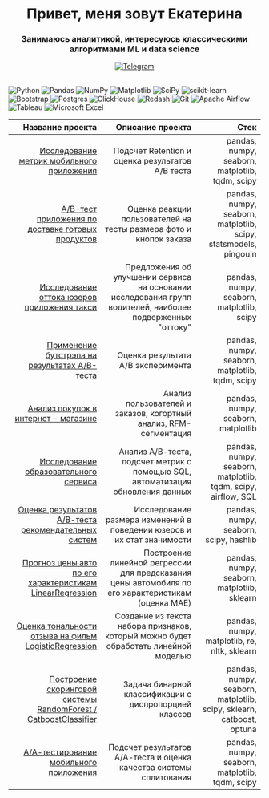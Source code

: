 <h1 align="center">Привет, меня зовут Екатерина</a> 

<h3 align="center">Занимаюсь аналитикой, интересуюсь классическими алгоритмами ML и data science</h3>

<div id="badges" align="center">
  <a href="https://t.me/laplace_daemon">
    <img src="https://img.shields.io/badge/Telegram-2CA5E0?style=for-the-badge&logo=telegram&logoColor=white" alt="Telegram"/>
  </a>
</div>
<br />

![Python](https://img.shields.io/badge/python-3670A0?style=for-the-badge&logo=python&logoColor=ffdd54)
![Pandas](https://img.shields.io/badge/pandas-%23150458.svg?style=for-the-badge&logo=pandas&logoColor=white)
![NumPy](https://img.shields.io/badge/numpy-%23013243.svg?style=for-the-badge&logo=numpy&logoColor=white)
![Matplotlib](https://img.shields.io/badge/Matplotlib-%23ffffff.svg?style=for-the-badge&logo=Matplotlib&logoColor=black) 
![SciPy](https://img.shields.io/badge/SciPy-%230C55A5.svg?style=for-the-badge&logo=scipy&logoColor=%white) 
![scikit-learn](https://img.shields.io/badge/scikit--learn-%23F7931E.svg?style=for-the-badge&logo=scikit-learn&logoColor=white)
![Bootstrap](https://img.shields.io/badge/bootstrap-%238511FA.svg?style=for-the-badge&logo=bootstrap&logoColor=white) 
![Postgres](https://img.shields.io/badge/postgres-%23316192.svg?style=for-the-badge&logo=postgresql&logoColor=white)
![ClickHouse](https://img.shields.io/badge/ClickHouse-FFCC01?style=for-the-badge&logo=clickhouse&logoColor=white)
![Redash](https://img.shields.io/badge/Redash-FF7964.svg?style=for-the-badge&logo=Redash&logoColor=white)
![Git](https://img.shields.io/badge/git-%23F05033.svg?style=for-the-badge&logo=git&logoColor=white)
![Apache Airflow](https://img.shields.io/badge/Apache%20Airflow-017CEE?style=for-the-badge&logo=Apache%20Airflow&logoColor=white)
![Tableau](https://img.shields.io/badge/Tableau-E97627?style=for-the-badge&logo=Tableau&logoColor=white)
![Microsoft Excel](https://img.shields.io/badge/Microsoft_Excel-217346?style=for-the-badge&logo=microsoft-excel&logoColor=white)

	
|   Название проекта   |   Описание проекта    |    Стек    |
|---------------:|---------------:|---:|
|[Исследование метрик мобильного приложения](https://github.com/malofeevakate/mobile_games_project )| Подсчет Retention и оценка результатов А/В теста | pandas, numpy, seaborn, matplotlib, tqdm, scipy|
|[A/B-тест приложения по доставке готовых продуктов](https://github.com/malofeevakate/AB_test_ANOWA_research)| Оценка реакции пользователей на тесты размера фото и кнопок заказа | pandas, numpy, seaborn, matplotlib, scipy, statsmodels, pingouin |
|[Исследование оттока юзеров приложения такси](https://github.com/malofeevakate/app_taxi_research)| Предложения об улучшении сервиса на основании исследования групп водителей, наиболее подверженных "оттоку" | pandas, numpy, seaborn, matplotlib, scipy |
|[Применение бутстрэпа на результатах A/B-теста](https://github.com/malofeevakate/bootstrap_research) | Оценка результата A/B эксперимента | pandas, numpy, seaborn, matplotlib, tqdm, scipy |
|[Анализ покупок в интернет - магазине](https://github.com/malofeevakate/E-commerce_project)| Анализ пользователей и заказов, когортный анализ, RFM-сегментация | pandas, numpy, seaborn, matplotlib |
|[Исследование образовательного сервиса](https://github.com/malofeevakate/studs)| Анализ А/В-теста, подсчет метрик с помощью SQL, автоматизация обновления данных |  pandas, numpy, seaborn, matplotlib, tqdm, scipy, airflow, SQL |
|[Оценка результатов А/В-теста рекомендательных систем](https://github.com/malofeevakate/AB_test_recommend_system)| Исследование размера изменений в поведении юзеров и их стат значимости | pandas, numpy, seaborn, scipy, hashlib |
|[Прогноз цены авто по его характеристикам LinearRegression](https://github.com/malofeevakate/car_price_linear_regression)| Построение линейной регрессии для предсказания цены автомобиля по его характеристикам (оценка MAE) | pandas, numpy, seaborn, matplotlib, sklearn |
|[Оценка тональности отзыва на фильм LogisticRegression](https://github.com/malofeevakate/IMDB_reviews_classification)| Создание из текста набора признаков, который можно будет обработать линейной моделью | pandas, numpy, matplotlib, re, nltk, sklearn |
|[Построение скоринговой системы RandomForest / CatboostClassifier](https://github.com/malofeevakate/scoring_system_CatBoost_RandomForest)| Задача бинарной классификации с диспропорцией классов |  pandas, numpy, seaborn, matplotlib, scipy, sklearn, catboost, optuna |
|[А/А-тестирование мобильного приложения](https://github.com/malofeevakate/A-A_test_research)|Подсчет результатов А/А-теста и оценка качества системы сплитования| pandas, numpy, seaborn, matplotlib, tqdm, scipy |
